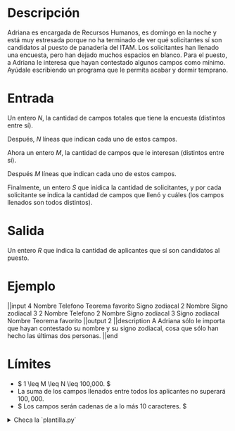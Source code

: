 # Descripción

Adriana es encargada de Recursos Humanos, es domingo en la noche y está muy estresada porque no ha terminado de ver qué solicitantes sí son candidatos al puesto de panadería del ITAM. Los solicitantes han llenado una encuesta, pero han dejado muchos espacios en blanco. Para el puesto, a Adriana le interesa que hayan contestado algunos campos como mínimo. Ayúdale escribiendo un programa que le permita acabar y dormir temprano.

# Entrada

Un entero $N$, la cantidad de campos totales que tiene la encuesta (distintos entre sí).

Después, $N$ líneas que indican cada uno de estos campos.

Ahora un entero $M$, la cantidad de campos que le interesan (distintos entre sí). 

Después $M$ líneas que indican cada uno de estos campos. 

Finalmente, un entero $S$ que inidica la cantidad de solicitantes, y por cada solicitante se indica la cantidad de campos que llenó y cuáles (los campos llenados son todos distintos).

# Salida
Un entero $R$ que indica la cantidad de aplicantes que sí son candidatos al puesto. 

# Ejemplo

||input
4
Nombre
Telefono
Teorema favorito
Signo zodiacal
2
Nombre
Signo zodiacal
3
2
Nombre
Telefono
2
Nombre
Signo zodiacal
3
Signo zodiacal
Nombre
Teorema favorito
||output
2
||description
A Adriana sólo le importa que hayan contestado su nombre y su signo zodiacal, cosa que sólo han hecho las últimas dos personas.
||end

# Límites
* $ 1 \leq M \leq N \leq 100,000. $
* La suma de los campos llenados entre todos los aplicantes no superará $100,000.$
* $ Los campos serán cadenas de a lo más 10 caracteres. $

<details><summary>Checa la `plantilla.py`</summary>

{{plantilla.py}}

</details>
